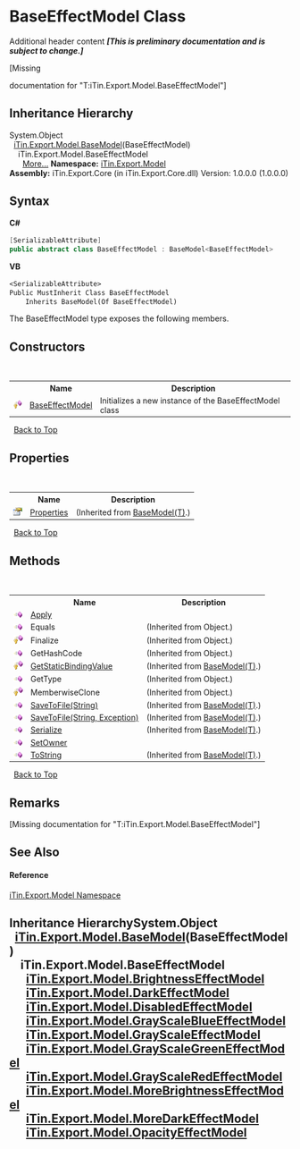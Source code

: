 # BaseEffectModel Class
Additional header content _**\[This is preliminary documentation and is subject to change.\]**_

\[Missing <summary> documentation for "T:iTin.Export.Model.BaseEffectModel"\]


## Inheritance Hierarchy
System.Object<br />&nbsp;&nbsp;<a href="6632f561-4175-f1f2-939c-ac8b10159529">iTin.Export.Model.BaseModel</a>(BaseEffectModel)<br />&nbsp;&nbsp;&nbsp;&nbsp;iTin.Export.Model.BaseEffectModel<br />&nbsp;&nbsp;&nbsp;&nbsp;&nbsp;&nbsp;<a href="#inheritance-hierarchy">More...</a>
**Namespace:**&nbsp;<a href="ef57ffcc-e95e-b212-5a46-9aa6f5a3511f">iTin.Export.Model</a><br />**Assembly:**&nbsp;iTin.Export.Core (in iTin.Export.Core.dll) Version: 1.0.0.0 (1.0.0.0)

## Syntax

**C#**<br />
``` C#
[SerializableAttribute]
public abstract class BaseEffectModel : BaseModel<BaseEffectModel>
```

**VB**<br />
``` VB
<SerializableAttribute>
Public MustInherit Class BaseEffectModel
	Inherits BaseModel(Of BaseEffectModel)
```

The BaseEffectModel type exposes the following members.


## Constructors
&nbsp;<table><tr><th></th><th>Name</th><th>Description</th></tr><tr><td>![Protected method](media/protmethod.gif "Protected method")</td><td><a href="ecd55219-fc9b-065a-385a-316f83af4277">BaseEffectModel</a></td><td>
Initializes a new instance of the BaseEffectModel class</td></tr></table>&nbsp;
<a href="#baseeffectmodel-class">Back to Top</a>

## Properties
&nbsp;<table><tr><th></th><th>Name</th><th>Description</th></tr><tr><td>![Public property](media/pubproperty.gif "Public property")</td><td><a href="7e88785e-5670-4515-defa-d3f60ae16111">Properties</a></td><td> (Inherited from <a href="6632f561-4175-f1f2-939c-ac8b10159529">BaseModel(T)</a>.)</td></tr></table>&nbsp;
<a href="#baseeffectmodel-class">Back to Top</a>

## Methods
&nbsp;<table><tr><th></th><th>Name</th><th>Description</th></tr><tr><td>![Public method](media/pubmethod.gif "Public method")</td><td><a href="c3d08724-c78c-6791-f66c-511518ce35cc">Apply</a></td><td /></tr><tr><td>![Public method](media/pubmethod.gif "Public method")</td><td>Equals</td><td> (Inherited from Object.)</td></tr><tr><td>![Protected method](media/protmethod.gif "Protected method")</td><td>Finalize</td><td> (Inherited from Object.)</td></tr><tr><td>![Public method](media/pubmethod.gif "Public method")</td><td>GetHashCode</td><td> (Inherited from Object.)</td></tr><tr><td>![Protected method](media/protmethod.gif "Protected method")</td><td><a href="4253f171-71af-35d6-e1b1-47af647eb205">GetStaticBindingValue</a></td><td> (Inherited from <a href="6632f561-4175-f1f2-939c-ac8b10159529">BaseModel(T)</a>.)</td></tr><tr><td>![Public method](media/pubmethod.gif "Public method")</td><td>GetType</td><td> (Inherited from Object.)</td></tr><tr><td>![Protected method](media/protmethod.gif "Protected method")</td><td>MemberwiseClone</td><td> (Inherited from Object.)</td></tr><tr><td>![Public method](media/pubmethod.gif "Public method")</td><td><a href="60537b6c-f261-e08e-2eee-1007e9760316">SaveToFile(String)</a></td><td> (Inherited from <a href="6632f561-4175-f1f2-939c-ac8b10159529">BaseModel(T)</a>.)</td></tr><tr><td>![Public method](media/pubmethod.gif "Public method")</td><td><a href="81bbc161-83e1-ff91-7904-4b6a5260f76c">SaveToFile(String, Exception)</a></td><td> (Inherited from <a href="6632f561-4175-f1f2-939c-ac8b10159529">BaseModel(T)</a>.)</td></tr><tr><td>![Public method](media/pubmethod.gif "Public method")</td><td><a href="d84fa1d2-692a-9e10-e839-60da45d50f19">Serialize</a></td><td> (Inherited from <a href="6632f561-4175-f1f2-939c-ac8b10159529">BaseModel(T)</a>.)</td></tr><tr><td>![Public method](media/pubmethod.gif "Public method")</td><td><a href="f8ad7371-53c2-9da1-335d-306cd2d23c04">SetOwner</a></td><td /></tr><tr><td>![Public method](media/pubmethod.gif "Public method")</td><td><a href="79c32584-b2b0-b6ca-0ade-5f0708e1a9b7">ToString</a></td><td> (Inherited from <a href="6632f561-4175-f1f2-939c-ac8b10159529">BaseModel(T)</a>.)</td></tr></table>&nbsp;
<a href="#baseeffectmodel-class">Back to Top</a>

## Remarks
\[Missing <remarks> documentation for "T:iTin.Export.Model.BaseEffectModel"\]

## See Also


#### Reference
<a href="ef57ffcc-e95e-b212-5a46-9aa6f5a3511f">iTin.Export.Model Namespace</a><br />

## Inheritance HierarchySystem.Object<br />&nbsp;&nbsp;<a href="6632f561-4175-f1f2-939c-ac8b10159529">iTin.Export.Model.BaseModel</a>(BaseEffectModel)<br />&nbsp;&nbsp;&nbsp;&nbsp;iTin.Export.Model.BaseEffectModel<br />&nbsp;&nbsp;&nbsp;&nbsp;&nbsp;&nbsp;<a href="e92a1209-4284-0464-15e3-9bf077561bff">iTin.Export.Model.BrightnessEffectModel</a><br />&nbsp;&nbsp;&nbsp;&nbsp;&nbsp;&nbsp;<a href="14892ee7-bedb-15af-9c88-4f5ae17fd389">iTin.Export.Model.DarkEffectModel</a><br />&nbsp;&nbsp;&nbsp;&nbsp;&nbsp;&nbsp;<a href="7fac3e0f-e3c5-bdf2-a722-1b3e2837e304">iTin.Export.Model.DisabledEffectModel</a><br />&nbsp;&nbsp;&nbsp;&nbsp;&nbsp;&nbsp;<a href="6c84d4cc-e561-99c0-8123-46709ddd8841">iTin.Export.Model.GrayScaleBlueEffectModel</a><br />&nbsp;&nbsp;&nbsp;&nbsp;&nbsp;&nbsp;<a href="38c6577a-bbc1-06d0-45b7-d73614047091">iTin.Export.Model.GrayScaleEffectModel</a><br />&nbsp;&nbsp;&nbsp;&nbsp;&nbsp;&nbsp;<a href="ebcc8caf-2244-280a-a886-c3a78ddbb8bb">iTin.Export.Model.GrayScaleGreenEffectModel</a><br />&nbsp;&nbsp;&nbsp;&nbsp;&nbsp;&nbsp;<a href="7b7112e1-7b8e-acd6-4b28-e57fcf0a948f">iTin.Export.Model.GrayScaleRedEffectModel</a><br />&nbsp;&nbsp;&nbsp;&nbsp;&nbsp;&nbsp;<a href="60fd20f6-f6b4-427b-d3da-68909ef96121">iTin.Export.Model.MoreBrightnessEffectModel</a><br />&nbsp;&nbsp;&nbsp;&nbsp;&nbsp;&nbsp;<a href="1fe38a6e-f538-5769-445b-463e172e2f7e">iTin.Export.Model.MoreDarkEffectModel</a><br />&nbsp;&nbsp;&nbsp;&nbsp;&nbsp;&nbsp;<a href="0abf4a51-9452-8fec-3749-e24d8f0b300d">iTin.Export.Model.OpacityEffectModel</a><br />